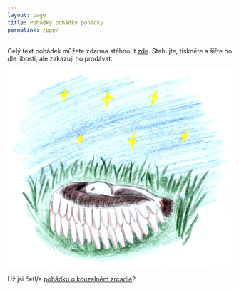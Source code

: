 ```yaml
---
layout: page
title: Pohádky pohádky pohádky
permalink: /ppp/
---
```


Celý text pohádek můžete zdarma stáhnout [zde](rada.smid.io/ppp/pohadky_pohadky_pohadky.pdf).
Stahujte, tiskněte a šiřte ho dle libosti, ale zakazuji ho prodávat.

![O Ptácích](/fotky/f-matous.png)

Už jsi četl/a [pohádku o kouzelném zrcadle](http://zeleznice.smid.io/poklad)?

